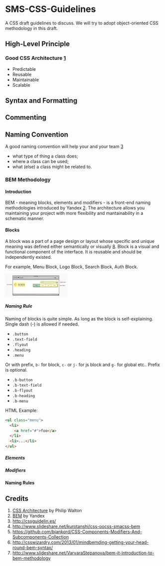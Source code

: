 SMS-CSS-Guidelines
==================
A CSS draft guidelines to discuss. 
We will try to adopt object-oriented CSS methodology in this draft.

High-Level Principle
--------------------
### Good CSS Architecture [1]
- Predictable 
- Reusable 
- Maintainable 
- Scalable

Syntax and Formatting
---------------------

Commenting
----------

Naming Convention
-----------------
A good naming convention will help your and your team [3]
  
- what type of thing a class does;
- where a class can be used;
- what (else) a class might be related to.

### BEM Methodology
#### Introduction
BEM - meaning blocks, elements and modifiers - is a front-end naming methodologies introduced by Yandex [2]. The architecture 
allows you maintaining your project with more flexibility and mantainability in a schematic manner.

#### Blocks
A block was a part of a page design or layout whose specific and unique meaning was defined either semantically or visually [8]. Block is a visual and functional component of the interface. It is reusable and should be independently existed.

For example, Menu Block, Logo Block, Search Block, Auth Block.

<img src="images/blocks-example.png" alt="Blocks example" style="width: 200px;"/>

##### Naming Rule
Naming of blocks is quite simple. As long as the block is self-explaining. Single dash (-) is allowed if needed. 

- ```.button```
- ```.text-field```
- ```.flyout```
- ```.heading```
- ```.menu```

Or with prefix, ```b-``` for block, ```c-``` or ```j-``` for js block and ```g-``` for global etc.. Prefix is optional.
- ```.b-button```
- ```.b-text-field```
- ```.b-flyout```
- ```.b-heading```
- ```.b-menu```

HTML Example:
```html
<ul class="menu">
  <li>
    <a href="#">foo</a>
  </li>
  <li>...</li>
</ul>  
```

##### Elements

##### Modifiers

#### Naming Rules

 
Credits
-------
1. [CSS Architecture](http://philipwalton.com/articles/css-architecture/) by Philip Walton
2. [BEM](http://bem.info/) by Yandex
3. http://cssguidelin.es/
4. http://www.slideshare.net/kurotanshi/css-oocss-smacss-bem
5. https://github.com/bjankord/CSS-Components-Modifiers-And-Subcomponents-Collection
6. http://csswizardry.com/2013/01/mindbemding-getting-your-head-round-bem-syntax/
7. http://www.slideshare.net/VarvaraStepanova/bem-it-introduction-to-bem-methodology


[1]: http://philipwalton.com/articles/css-architecture/ 
[2]: http://bem.info/ "by Yandex"
[3]: http://cssguidelin.es/
[4]: http://www.slideshare.net/kurotanshi/css-oocss-smacss-bem
[5]: https://github.com/bjankord/CSS-Components-Modifiers-And-Subcomponents-Collection
[6]: http://csswizardry.com/2013/01/mindbemding-getting-your-head-round-bem-syntax/
[7]: http://www.slideshare.net/VarvaraStepanova/bem-it-introduction-to-bem-methodology
[8]: http://www.smashingmagazine.com/2013/02/21/the-history-of-the-bem-methodology/
